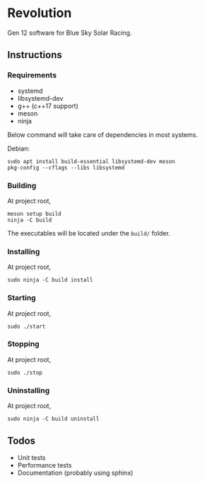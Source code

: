 # Revolution

Gen 12 software for Blue Sky Solar Racing.

## Instructions

### Requirements

- systemd
- libsystemd-dev
- g++ (c++17 support)
- meson
- ninja

Below command will take care of dependencies in most systems.

Debian:

```
sudo apt install build-essential libsystemd-dev meson
pkg-config --cflags --libs libsystemd
```

### Building

At project root,

```
meson setup build
ninja -C build
```

The executables will be located under the `build/` folder.

### Installing

At project root,

```
sudo ninja -C build install
```

### Starting

At project root,

```
sudo ./start
```

### Stopping

At project root,

```
sudo ./stop
```

### Uninstalling

At project root,

```
sudo ninja -C build uninstall
```

## Todos

- Unit tests
- Performance tests
- Documentation (probably using sphinx)
